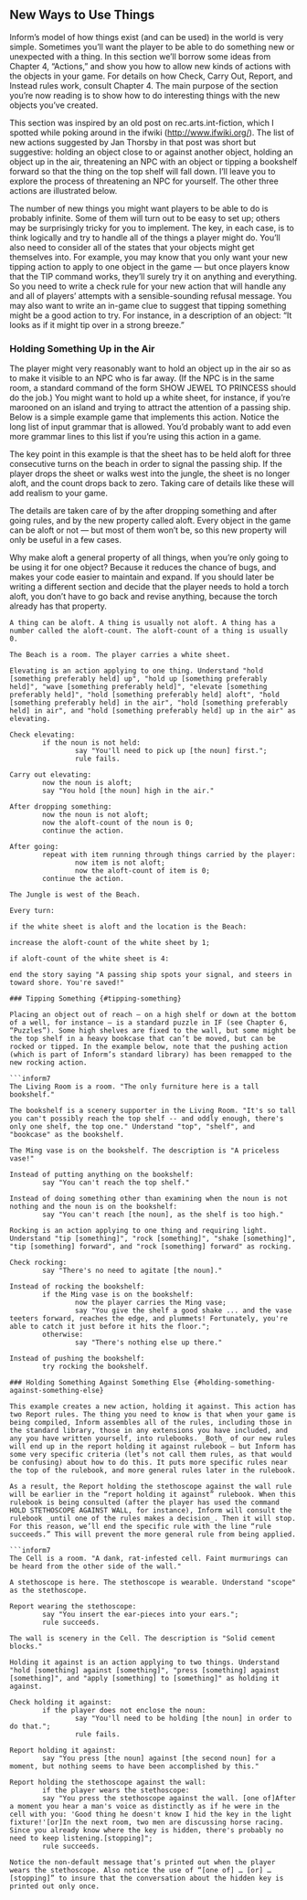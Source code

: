 ## New Ways to Use Things

Inform’s model of how things exist (and can be used) in the world is very simple. Sometimes you’ll want the player to be able to do something new or unexpected with a thing. In this section we’ll borrow some ideas from Chapter 4, “Actions,” and show you how to allow new kinds of actions with the objects in your game. For details on how Check, Carry Out, Report, and Instead rules work, consult Chapter 4. The main purpose of the section you’re now reading is to show how to do interesting things with the new objects you’ve created.

This section was inspired by an old post on rec.arts.int-fiction, which I spotted while poking around in the ifwiki (http://www.ifwiki.org/). The list of new actions suggested by Jan Thorsby in that post was short but suggestive: holding an object close to or against another object, holding an object up in the air, threatening an NPC with an object or tipping a bookshelf forward so that the thing on the top shelf will fall down. I’ll leave you to explore the process of threatening an NPC for yourself. The other three actions are illustrated below.

The number of new things you might want players to be able to do is probably infinite. Some of them will turn out to be easy to set up; others may be surprisingly tricky for you to implement. The key, in each case, is to think logically and try to handle all of the things a player might do. You’ll also need to consider all of the states that your objects might get themselves into. For example, you may know that you only want your new tipping action to apply to one object in the game — but once players know that the TIP command works, they’ll surely try it on anything and everything. So you need to write a check rule for your new action that will handle any and all of players’ attempts with a sensible-sounding refusal message. You may also want to write an in-game clue to suggest that tipping something might be a good action to try. For instance, in a description of an object: “It looks as if it might tip over in a strong breeze.”

### Holding Something Up in the Air

The player might very reasonably want to hold an object up in the air so as to make it visible to an NPC who is far away. (If the NPC is in the same room, a standard command of the form SHOW JEWEL TO PRINCESS should do the job.) You might want to hold up a white sheet, for instance, if you’re marooned on an island and trying to attract the attention of a passing ship. Below is a simple example game that implements this action. Notice the long list of input grammar that is allowed. You’d probably want to add even more grammar lines to this list if you’re using this action in a game.

The key point in this example is that the sheet has to be held aloft for three consecutive turns on the beach in order to signal the passing ship. If the player drops the sheet or walks west into the jungle, the sheet is no longer aloft, and the count drops back to zero. Taking care of details like these will add realism to your game.

The details are taken care of by the after dropping something and after going rules, and by the new property called aloft. Every object in the game can be aloft or not — but most of them won’t be, so this new property will only be useful in a few cases.

Why make aloft a general property of all things, when you’re only going to be using it for one object? Because it reduces the chance of bugs, and makes your code easier to maintain and expand. If you should later be writing a different section and decide that the player needs to hold a torch aloft, you don’t have to go back and revise anything, because the torch already has that property.

```inform7
A thing can be aloft. A thing is usually not aloft. A thing has a number called the aloft-count. The aloft-count of a thing is usually 0.

The Beach is a room. The player carries a white sheet.

Elevating is an action applying to one thing. Understand "hold [something preferably held] up", "hold up [something preferably held]", "wave [something preferably held]", "elevate [something preferably held]", "hold [something preferably held] aloft", "hold [something preferably held] in the air", "hold [something preferably held] in air", and "hold [something preferably held] up in the air" as elevating.

Check elevating:
        if the noun is not held:
                say "You'll need to pick up [the noun] first.";
                rule fails.

Carry out elevating:
        now the noun is aloft;
        say "You hold [the noun] high in the air."

After dropping something:
        now the noun is not aloft;
        now the aloft-count of the noun is 0;
        continue the action.

After going:
        repeat with item running through things carried by the player:
                now item is not aloft;
                now the aloft-count of item is 0;
        continue the action.

The Jungle is west of the Beach.

Every turn:

if the white sheet is aloft and the location is the Beach:

increase the aloft-count of the white sheet by 1;

if aloft-count of the white sheet is 4:

end the story saying "A passing ship spots your signal, and steers in toward shore. You're saved!"

### Tipping Something {#tipping-something}

Placing an object out of reach — on a high shelf or down at the bottom of a well, for instance — is a standard puzzle in IF (see Chapter 6, “Puzzles”). Some high shelves are fixed to the wall, but some might be the top shelf in a heavy bookcase that can’t be moved, but can be rocked or tipped. In the example below, note that the pushing action (which is part of Inform’s standard library) has been remapped to the new rocking action.

```inform7
The Living Room is a room. "The only furniture here is a tall bookshelf."

The bookshelf is a scenery supporter in the Living Room. "It's so tall you can't possibly reach the top shelf -- and oddly enough, there's only one shelf, the top one." Understand "top", "shelf", and "bookcase" as the bookshelf.

The Ming vase is on the bookshelf. The description is "A priceless vase!"

Instead of putting anything on the bookshelf:
        say "You can't reach the top shelf."

Instead of doing something other than examining when the noun is not nothing and the noun is on the bookshelf:
        say "You can't reach [the noun], as the shelf is too high."

Rocking is an action applying to one thing and requiring light. Understand "tip [something]", "rock [something]", "shake [something]", "tip [something] forward", and "rock [something] forward" as rocking.

Check rocking:
        say "There's no need to agitate [the noun]."

Instead of rocking the bookshelf:
        if the Ming vase is on the bookshelf:
                now the player carries the Ming vase;
                say "You give the shelf a good shake ... and the vase teeters forward, reaches the edge, and plummets! Fortunately, you're able to catch it just before it hits the floor.";
        otherwise:
                say "There's nothing else up there."

Instead of pushing the bookshelf:
        try rocking the bookshelf.

### Holding Something Against Something Else {#holding-something-against-something-else}

This example creates a new action, holding it against. This action has two Report rules. The thing you need to know is that when your game is being compiled, Inform assembles all of the rules, including those in the standard library, those in any extensions you have included, and any you have written yourself, into rulebooks. _Both_ of our new rules will end up in the report holding it against rulebook — but Inform has some very specific criteria (let’s not call them rules, as that would be confusing) about how to do this. It puts more specific rules near the top of the rulebook, and more general rules later in the rulebook.

As a result, the Report holding the stethoscope against the wall rule will be earlier in the “report holding it against” rulebook. When this rulebook is being consulted (after the player has used the command HOLD STETHOSCOPE AGAINST WALL, for instance), Inform will consult the rulebook _until one of the rules makes a decision_. Then it will stop. For this reason, we’ll end the specific rule with the line “rule succeeds.” This will prevent the more general rule from being applied.

```inform7
The Cell is a room. "A dank, rat-infested cell. Faint murmurings can be heard from the other side of the wall."

A stethoscope is here. The stethoscope is wearable. Understand "scope" as the stethoscope.

Report wearing the stethoscope:
        say "You insert the ear-pieces into your ears.";
        rule succeeds.

The wall is scenery in the Cell. The description is "Solid cement blocks."

Holding it against is an action applying to two things. Understand "hold [something] against [something]", "press [something] against [something]", and "apply [something] to [something]" as holding it against.

Check holding it against:
        if the player does not enclose the noun:
                say "You'll need to be holding [the noun] in order to do that.";
                rule fails.

Report holding it against:
        say "You press [the noun] against [the second noun] for a moment, but nothing seems to have been accomplished by this."

Report holding the stethoscope against the wall:
        if the player wears the stethoscope:
        say "You press the stethoscope against the wall. [one of]After a moment you hear a man's voice as distinctly as if he were in the cell with you: 'Good thing he doesn't know I hid the key in the light fixture!'[or]In the next room, two men are discussing horse racing. Since you already know where the key is hidden, there's probably no need to keep listening.[stopping]";
        rule succeeds.

Notice the non-default message that’s printed out when the player wears the stethoscope. Also notice the use of “[one of] … [or] … [stopping]” to insure that the conversation about the hidden key is printed out only once.
